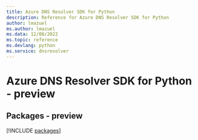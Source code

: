 ```yaml
---
title: Azure DNS Resolver SDK for Python
description: Reference for Azure DNS Resolver SDK for Python
author: lmazuel
ms.author: lmazuel
ms.data: 12/08/2022
ms.topic: reference
ms.devlang: python
ms.service: dnsresolver
---
```

# Azure DNS Resolver SDK for Python - preview
## Packages - preview
[!INCLUDE [packages](dns-resolver-index.md)]